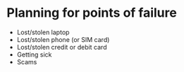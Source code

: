 # Planning for points of failure

* Lost/stolen laptop
* Lost/stolen phone (or SIM card)
* Lost/stolen credit or debit card
* Getting sick
* Scams
